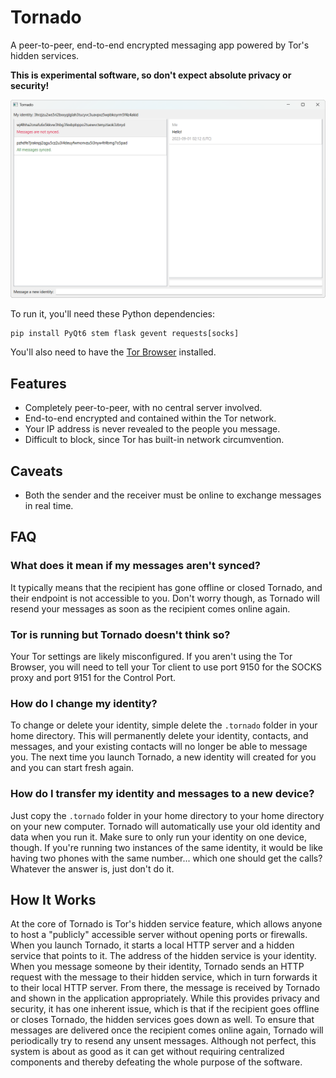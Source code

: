 # Tornado
A peer-to-peer, end-to-end encrypted messaging app powered by Tor's hidden services.

**This is experimental software, so don't expect absolute privacy or security!**

<img src="screenshot.png" width="600">

To run it, you'll need these Python dependencies:
```
pip install PyQt6 stem flask gevent requests[socks]
```
You'll also need to have the [Tor Browser](https://www.torproject.org/download/) installed.

## Features
<ul>
	<li>Completely peer-to-peer, with no central server involved.</li>
	<li>End-to-end encrypted and contained within the Tor network.</li>
	<li>Your IP address is never revealed to the people you message.</li>
	<li>Difficult to block, since Tor has built-in network circumvention.</li>
</ul>

## Caveats
<ul>
	<li>Both the sender and the receiver must be online to exchange messages in real time.</li>
</ul>

## FAQ
### What does it mean if my messages aren't synced?
It typically means that the recipient has gone offline or closed Tornado, and their endpoint is not accessible to you. Don't worry though, as Tornado will resend your messages as soon as the recipient comes online again.

### Tor is running but Tornado doesn't think so?
Your Tor settings are likely misconfigured. If you aren't using the Tor Browser, you will need to tell your Tor client to use port 9150 for the SOCKS proxy and port 9151 for the Control Port.

### How do I change my identity?
To change or delete your identity, simple delete the `.tornado` folder in your home directory. This will permanently delete your identity, contacts, and messages, and your existing contacts will no longer be able to message you. The next time you launch Tornado, a new identity will created for you and you can start fresh again.

### How do I transfer my identity and messages to a new device?
Just copy the `.tornado` folder in your home directory to your home directory on your new computer. Tornado will automatically use your old identity and data when you run it. Make sure to only run your identity on one device, though. If you're running two instances of the same identity, it would be like having two phones with the same number... which one should get the calls? Whatever the answer is, just don't do it.

## How It Works
At the core of Tornado is Tor's hidden service feature, which allows anyone to host a "publicly" accessible server without opening ports or firewalls. When you launch Tornado, it starts a local HTTP server and a hidden service that points to it. The address of the hidden service is your identity. When you message someone by their identity, Tornado sends an HTTP request with the message to their hidden service, which in turn forwards it to their local HTTP server. From there, the message is received by Tornado and shown in the application appropriately. While this provides privacy and security, it has one inherent issue, which is that if the recipient goes offline or closes Tornado, the hidden services goes down as well. To ensure that messages are delivered once the recipient comes online again, Tornado will periodically try to resend any unsent messages. Although not perfect, this system is about as good as it can get without requiring centralized components and thereby defeating the whole purpose of the software.
